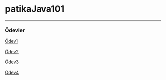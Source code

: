 # patikaJava101
---------------------------------------------------------------------------------
### Ödevler
[Ödev1](https://github.com/frattshn/patikaJava101/blob/main/Odev1.java) <br><br>
[Ödev2](https://github.com/frattshn/patikaJava101/blob/main/Odev2.java) <br><br>
[Ödev3](https://github.com/frattshn/patikaJava101/blob/main/Odev3.java) <br><br>
[Ödev4](https://github.com/frattshn/patikaJava101/blob/main/Odev4.java) <br><br>

